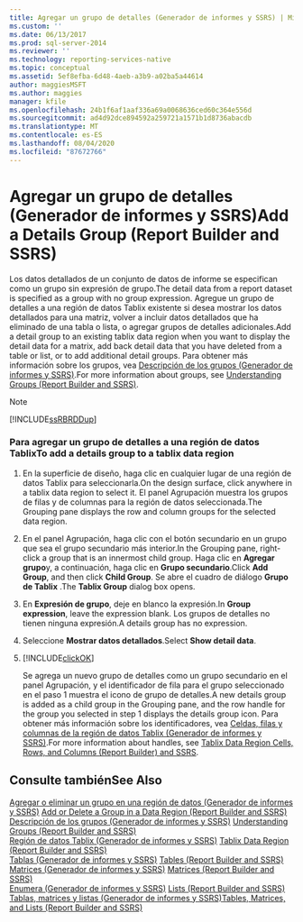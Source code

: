 ```yaml
---
title: Agregar un grupo de detalles (Generador de informes y SSRS) | Microsoft Docs
ms.custom: ''
ms.date: 06/13/2017
ms.prod: sql-server-2014
ms.reviewer: ''
ms.technology: reporting-services-native
ms.topic: conceptual
ms.assetid: 5ef8efba-6d48-4aeb-a3b9-a02ba5a44614
author: maggiesMSFT
ms.author: maggies
manager: kfile
ms.openlocfilehash: 24b1f6af1aaf336a69a0068636ced60c364e556d
ms.sourcegitcommit: ad4d92dce894592a259721a1571b1d8736abacdb
ms.translationtype: MT
ms.contentlocale: es-ES
ms.lasthandoff: 08/04/2020
ms.locfileid: "87672766"
---
```

# <a name="add-a-details-group-report-builder-and-ssrs"></a><span data-ttu-id="c583a-102">Agregar un grupo de detalles (Generador de informes y SSRS)</span><span class="sxs-lookup"><span data-stu-id="c583a-102">Add a Details Group (Report Builder and SSRS)</span></span>
  <span data-ttu-id="c583a-103">Los datos detallados de un conjunto de datos de informe se especifican como un grupo sin expresión de grupo.</span><span class="sxs-lookup"><span data-stu-id="c583a-103">The detail data from a report dataset is specified as a group with no group expression.</span></span> <span data-ttu-id="c583a-104">Agregue un grupo de detalles a una región de datos Tablix existente si desea mostrar los datos detallados para una matriz, volver a incluir datos detallados que ha eliminado de una tabla o lista, o agregar grupos de detalles adicionales.</span><span class="sxs-lookup"><span data-stu-id="c583a-104">Add a detail group to an existing tablix data region when you want to display the detail data for a matrix, add back detail data that you have deleted from a table or list, or to add additional detail groups.</span></span> <span data-ttu-id="c583a-105">Para obtener más información sobre los grupos, vea [Descripción de los grupos &#40;Generador de informes y SSRS&#41;](understanding-groups-report-builder-and-ssrs.md).</span><span class="sxs-lookup"><span data-stu-id="c583a-105">For more information about groups, see [Understanding Groups &#40;Report Builder and SSRS&#41;](understanding-groups-report-builder-and-ssrs.md).</span></span>  
  
> [!NOTE]  
>  [!INCLUDE[ssRBRDDup](../../includes/ssrbrddup-md.md)]  
  
### <a name="to-add-a-details-group-to-a-tablix-data-region"></a><span data-ttu-id="c583a-106">Para agregar un grupo de detalles a una región de datos Tablix</span><span class="sxs-lookup"><span data-stu-id="c583a-106">To add a details group to a tablix data region</span></span>  
  
1.  <span data-ttu-id="c583a-107">En la superficie de diseño, haga clic en cualquier lugar de una región de datos Tablix para seleccionarla.</span><span class="sxs-lookup"><span data-stu-id="c583a-107">On the design surface, click anywhere in a tablix data region to select it.</span></span> <span data-ttu-id="c583a-108">El panel Agrupación muestra los grupos de filas y de columnas para la región de datos seleccionada.</span><span class="sxs-lookup"><span data-stu-id="c583a-108">The Grouping pane displays the row and column groups for the selected data region.</span></span>  
  
2.  <span data-ttu-id="c583a-109">En el panel Agrupación, haga clic con el botón secundario en un grupo que sea el grupo secundario más interior.</span><span class="sxs-lookup"><span data-stu-id="c583a-109">In the Grouping pane, right-click a group that is an innermost child group.</span></span> <span data-ttu-id="c583a-110">Haga clic en **Agregar grupo**y, a continuación, haga clic en **Grupo secundario**.</span><span class="sxs-lookup"><span data-stu-id="c583a-110">Click **Add Group**, and then click **Child Group**.</span></span> <span data-ttu-id="c583a-111">Se abre el cuadro de diálogo **Grupo de Tablix** .</span><span class="sxs-lookup"><span data-stu-id="c583a-111">The **Tablix Group** dialog box opens.</span></span>  
  
3.  <span data-ttu-id="c583a-112">En **Expresión de grupo**, deje en blanco la expresión.</span><span class="sxs-lookup"><span data-stu-id="c583a-112">In **Group expression**, leave the expression blank.</span></span> <span data-ttu-id="c583a-113">Los grupos de detalles no tienen ninguna expresión.</span><span class="sxs-lookup"><span data-stu-id="c583a-113">A details group has no expression.</span></span>  
  
4.  <span data-ttu-id="c583a-114">Seleccione **Mostrar datos detallados**.</span><span class="sxs-lookup"><span data-stu-id="c583a-114">Select **Show detail data**.</span></span>  
  
5.  [!INCLUDE[clickOK](../../includes/clickok-md.md)]  
  
     <span data-ttu-id="c583a-115">Se agrega un nuevo grupo de detalles como un grupo secundario en el panel Agrupación, y el identificador de fila para el grupo seleccionado en el paso 1 muestra el icono de grupo de detalles.</span><span class="sxs-lookup"><span data-stu-id="c583a-115">A new details group is added as a child group in the Grouping pane, and the row handle for the group you selected in step 1 displays the details group icon.</span></span> <span data-ttu-id="c583a-116">Para obtener más información sobre los identificadores, vea [Celdas, filas y columnas de la región de datos Tablix &#40;Generador de informes y SSRS&#41;](tablix-data-region-cells-rows-and-columns-report-builder-and-ssrs.md).</span><span class="sxs-lookup"><span data-stu-id="c583a-116">For more information about handles, see [Tablix Data Region Cells, Rows, and Columns &#40;Report Builder&#41; and SSRS](tablix-data-region-cells-rows-and-columns-report-builder-and-ssrs.md).</span></span>  
  
## <a name="see-also"></a><span data-ttu-id="c583a-117">Consulte también</span><span class="sxs-lookup"><span data-stu-id="c583a-117">See Also</span></span>  
 <span data-ttu-id="c583a-118">[Agregar o eliminar un grupo en una región de datos &#40;Generador de informes y SSRS&#41;](add-or-delete-a-group-in-a-data-region-report-builder-and-ssrs.md) </span><span class="sxs-lookup"><span data-stu-id="c583a-118">[Add or Delete a Group in a Data Region &#40;Report Builder and SSRS&#41;](add-or-delete-a-group-in-a-data-region-report-builder-and-ssrs.md) </span></span>  
 <span data-ttu-id="c583a-119">[Descripción de los grupos &#40;Generador de informes y SSRS&#41;](understanding-groups-report-builder-and-ssrs.md) </span><span class="sxs-lookup"><span data-stu-id="c583a-119">[Understanding Groups &#40;Report Builder and SSRS&#41;](understanding-groups-report-builder-and-ssrs.md) </span></span>  
 <span data-ttu-id="c583a-120">[Región de datos Tablix &#40;Generador de informes y SSRS&#41;](../tablix-data-region-report-builder-and-ssrs.md) </span><span class="sxs-lookup"><span data-stu-id="c583a-120">[Tablix Data Region &#40;Report Builder and SSRS&#41;](../tablix-data-region-report-builder-and-ssrs.md) </span></span>  
 <span data-ttu-id="c583a-121">[Tablas &#40;Generador de informes y SSRS&#41;](tables-report-builder-and-ssrs.md) </span><span class="sxs-lookup"><span data-stu-id="c583a-121">[Tables &#40;Report Builder  and SSRS&#41;](tables-report-builder-and-ssrs.md) </span></span>  
 <span data-ttu-id="c583a-122">[Matrices &#40;Generador de informes y SSRS&#41;](create-a-matrix-report-builder-and-ssrs.md) </span><span class="sxs-lookup"><span data-stu-id="c583a-122">[Matrices &#40;Report Builder and SSRS&#41;](create-a-matrix-report-builder-and-ssrs.md) </span></span>  
 <span data-ttu-id="c583a-123">[Enumera &#40;Generador de informes y SSRS&#41;](create-invoices-and-forms-with-lists-report-builder-and-ssrs.md) </span><span class="sxs-lookup"><span data-stu-id="c583a-123">[Lists &#40;Report Builder and SSRS&#41;](create-invoices-and-forms-with-lists-report-builder-and-ssrs.md) </span></span>  
 [<span data-ttu-id="c583a-124">Tablas, matrices y listas &#40;Generador de informes y SSRS&#41;</span><span class="sxs-lookup"><span data-stu-id="c583a-124">Tables, Matrices, and Lists &#40;Report Builder and SSRS&#41;</span></span>](tables-matrices-and-lists-report-builder-and-ssrs.md)  
  
  
